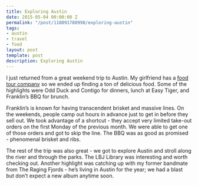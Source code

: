 ```yaml
---
title: Exploring Austin
date: 2015-05-04 00:00:00 Z
permalink: "/post/118091788998/exploring-austin"
tags:
- austin
- travel
- food
layout: post
template: post
description: Exploring Austin
---
```


<p>I just returned from a great weekend trip to Austin. My girlfriend has a <a href="avitaltours.com">food tour company</a> so we ended up finding a ton of delicious food. Some of the highlights were Odd Duck and Contigo for dinners, lunch at Easy Tiger, and Franklin’s BBQ for brunch.</p><p>Franklin’s is known for having transcendent brisket and massive lines. On the weekends, people camp out hours in advance just to get in before they sell out. We took advantage of a shortcut - they accept very limited take-out orders on the first Monday of the previous month. We were able to get one of those orders and got to skip the line. The BBQ was as good as promised - phenomenal brisket and ribs.<br></p><p>The rest of the trip was also great - we got to explore Austin and stroll along the river and through the parks. The LBJ Library was interesting and worth checking out. Another highlight was catching up with my former bandmate from The Raging Fjords - he’s living in Austin for the year; we had a blast but don’t expect a new album anytime soon.</p>